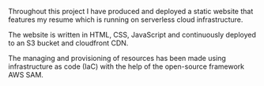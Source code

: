Throughout this project I have produced and deployed a static website that features my resume which is running on serverless cloud infrastructure.

The website is written in HTML, CSS, JavaScript and continuously deployed to an S3 bucket and cloudfront CDN.

The managing and provisioning of resources has been made using infrastructure as code (IaC) with the help of the open-source framework AWS SAM.
